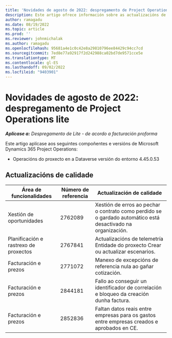 ```yaml
---
title: 'Novidades de agosto de 2022: despregamento de Project Operations lite'
description: Este artigo ofrece información sobre as actualizacións de calidade dispoñibles na versión de agosto de 2022 de Microsoft Dynamics 365 Project Operations despregamento lite.
author: ramagadu
ms.date: 08/19/2022
ms.topic: article
ms.prod: ''
ms.reviewer: johnmichalak
ms.author: ramagadu
ms.openlocfilehash: 95681a4e1c0c42e8a29810796ee84429c94cc7cd
ms.sourcegitcommit: 7ed8e77a92917f2d242988ca02bd7de9571cce5e
ms.translationtype: MT
ms.contentlocale: gl-ES
ms.lasthandoff: 09/02/2022
ms.locfileid: "9403901"
---
```

# <a name="whats-new-august-2022---project-operations-lite-deployment"></a>Novidades de agosto de 2022: despregamento de Project Operations lite

_**Aplícase a:** Despregamento de Lite - de acordo a facturación proforma_

Este artigo aplícase aos seguintes compoñentes e versións de Microsoft Dynamics 365 Project Operations:

- Operacións do proxecto en a Dataverse versión do entorno 4.45.0.53

## <a name="quality-updates"></a>Actualizacións de calidade

| Área de funcionalidades | Número de referencia | Actualización de calidade |
| --- | --- | --- |
|   Xestión de oportunidades | 2762089 | Xestión de erros ao pechar o contrato como perdido se o gardado automático está desactivado na organización.|
|Planificación e rastrexo de proxectos | 2767841 | Actualizacións de telemetría Entidade do proxecto Crear ou actualizar escenarios.|
|Facturación e prezos | 2771072 | Manexo de excepcións de referencia nula ao gañar cotización.|
|Facturación e prezos | 2844181 |Fallo ao conseguir un identificador de correlación e bloqueo da creación dunha factura.|
|Facturación e prezos | 2852836 | Faltan datos reais entre empresas para os gastos entre empresas creados e aprobados en CE.|
